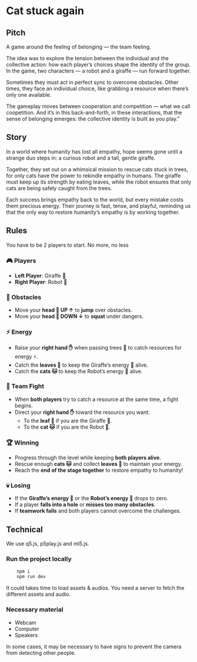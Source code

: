 # Cat stuck again

## Pitch

A game around the feeling of belonging — the team feeling.

The idea was to explore the tension between the individual and the collective action: how each player’s choices shape the identity of the group.
In the game, two characters — a robot and a giraffe — run forward together.

Sometimes they must act in perfect sync to overcome obstacles.
Other times, they face an individual choice, like grabbing a resource when there’s only one available.

The gameplay moves between cooperation and competition — what we call coopetition.
And it’s in this back-and-forth, in these interactions, that the sense of belonging emerges: the collective identity is built as you play.”

## Story

In a world where humanity has lost all empathy, hope seems gone until a strange duo steps in: a curious robot and a tall, gentle giraffe.

Together, they set out on a whimsical mission to rescue cats stuck in trees, for only cats have the power to rekindle empathy in humans.
The giraffe must keep up its strength by eating leaves, while the robot ensures that only cats are being safely caught from the trees.

Each success brings empathy back to the world, but every mistake costs them precious energy.
Their journey is fast, tense, and playful, reminding us that the only way to restore humanity’s empathy is by working together.

## Rules

You have to be 2 players to start. No more, no less

### 🎮 Players

- **Left Player**: Giraffe 🦒  
- **Right Player**: Robot 🤖  

### 🚧 Obstacles

- Move your **head 👤 UP ↑** to **jump** over obstacles.  
- Move your **head 👤 DOWN ↓** to **squat** under dangers.  

### ⚡ Energy

- Raise your **right hand ✋** when passing trees 🌳 to catch resources for energy ⚡️.  
- Catch the **leaves 🍃** to keep the Giraffe’s energy 🦒 alive.  
- Catch the **cats 🐱** to keep the Robot’s energy 🤖 alive.  

### 🤼 Team Fight

- When **both players** try to catch a resource at the same time, a fight begins.  
- Direct your **right hand ✋** toward the resource you want:  
  - To the **leaf 🍃** if you are the Giraffe 🦒.  
  - To the **cat 🐱** if you are the Robot 🤖.  

### 🏆 Winning

- Progress through the level while keeping **both players alive**.  
- Rescue enough **cats 🐱** and collect **leaves 🍃** to maintain your energy.  
- Reach the **end of the stage together** to restore empathy to humanity!  

### 💀 Losing

- If the **Giraffe’s energy 🦒** or the **Robot’s energy 🤖** drops to zero.  
- If a player **falls into a hole** or **misses too many obstacles**.  
- If **teamwork fails** and both players cannot overcome the challenges.  

## Technical

We use q5.js, p5play.js and ml5.js.

### Run the project locally

```bash
    npm i
    npm run dev
```

It could takes time to load assets & audios.
You need a server to fetch the different assets and audio.

### Necessary material

- Webcam
- Computer
- Speakers

In some cases, it may be necessary to have signs to prevent the camera from detecting other people.
